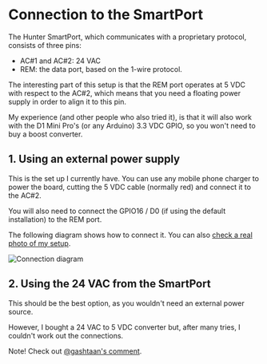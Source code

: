 # Connection to the SmartPort

The Hunter SmartPort, which communicates with a proprietary protocol, consists of three pins:

 - AC#1 and AC#2: 24 VAC
 - REM: the data port, based on the 1-wire protocol.

The interesting part of this setup is that the REM port operates at 5 VDC with respect to the AC#2, which means that you need a floating power supply in order to align it to this pin.

My experience (and other people who also tried it), is that it will also work with the D1 Mini Pro's (or any Arduino) 3.3 VDC GPIO, so you won't need to buy a boost converter.

## 1. Using an external power supply

This is the set up I currently have. You can use any mobile phone charger to power the board, cutting the 5 VDC cable (normally red) and connect it to the AC#2.

You will also need to connect the GPIO16 / D0 (if using the default installation) to the REM port.

The following diagram shows how to connect it. You can also [check a real photo of my setup](/hunter-wifi/images/my-setup.jpeg).

![Connection diagram](/hunter-wifi/images/connection.png)


## 2. Using the 24 VAC from the SmartPort

This should be the best option, as you wouldn't need an external power source.

However, I bought a 24 VAC to 5 VDC converter but, after many tries, I couldn't work out the connections.

Note! Check out [@gashtaan's comment](https://github.com/ecodina/hunter-wifi/issues/12#issuecomment-1082636694).
